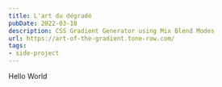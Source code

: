 ```yaml
---
title: L'art du dégradé
pubDate: 2022-03-18
description: CSS Gradient Generator using Mix Blend Modes
url: https://art-of-the-gradient.tone-row.com/
tags:
- side-project
---
```

Hello World